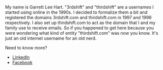 My name is Garrett Lee Hart. "3rdshift" and "thirdshift" are a usernames I started using online in the 1990s. I decided to formalize them a bit and registered the domains 3rdshift.com and thirdshift.com in 1997 and 1998 respectively. I also set up thirdshift.com to act as the domain that I and my family use to receive emails. So if you happened to get here because you were wondering what kind of entity "thirdshift.com" was now you know. It's just an old internet username for an old nerd.

Need to know more?
* [LinkedIn](https://www.linkedin.com/in/garrett-hart-9a693097/)
* [Facebook](https://www.facebook.com/garretthart)
